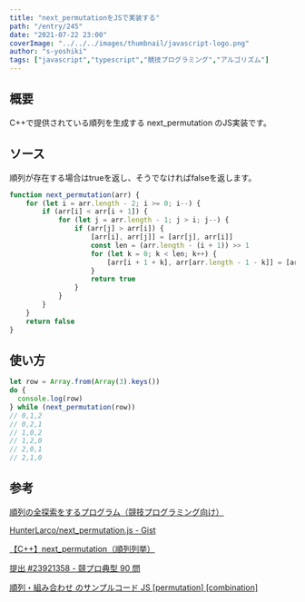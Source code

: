 ```yaml
---
title: "next_permutationをJSで実装する"
path: "/entry/245"
date: "2021-07-22 23:00"
coverImage: "../../../images/thumbnail/javascript-logo.png"
author: "s-yoshiki"
tags: ["javascript","typescript","競技プログラミング","アルゴリズム"]
---
```


## 概要

C++で提供されている順列を生成する next_permutation のJS実装です。

## ソース

順列が存在する場合はtrueを返し、そうでなければfalseを返します。

```js
function next_permutation(arr) {
    for (let i = arr.length - 2; i >= 0; i--) {
        if (arr[i] < arr[i + 1]) {
            for (let j = arr.length - 1; j > i; j--) {
                if (arr[j] > arr[i]) {
                    [arr[i], arr[j]] = [arr[j], arr[i]]
                    const len = (arr.length - (i + 1)) >> 1
                    for (let k = 0; k < len; k++) {
                        [arr[i + 1 + k], arr[arr.length - 1 - k]] = [arr[arr.length - 1 - k], arr[i + 1 + k]]
                    }
                    return true
                }
            }
        }
    }
    return false
}
```

## 使い方

```js
let row = Array.from(Array(3).keys())
do {
  console.log(row)
} while (next_permutation(row))
// 0,1,2
// 0,2,1
// 1,0,2
// 1,2,0
// 2,0,1
// 2,1,0
```

## 参考

[順列の全探索をするプログラム（競技プログラミング向け）](https://qiita.com/suzuki-navi/items/a80677a0747232843957)

[HunterLarco/next_permutation.js - Gist](https://gist.github.com/HunterLarco/bf270d6809f8de95a711660cbfdf7685)

[【C++】next_permutation（順列列挙）](https://note.com/memenekokaburi/n/nf0201d6002cd)

[提出 #23921358 - 競プロ典型 90 問](https://atcoder.jp/contests/typical90/submissions/23921358)

[順列・組み合わせ のサンプルコード JS [permutation] [combination]](https://tech-blog.s-yoshiki.com/entry/144)